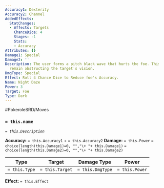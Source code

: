 ```yaml
---
Accuracy1: Dexterity
Accuracy2: Channel
AddedEffects:
  StatChanges:
  - Affects: Targets
    ChanceDice: 4
    Stages: -1
    Stats:
    - Accuracy
Attributes: {}
Damage1: Special
Damage2: ''
Description: The user forms a pitch black wave that hurts the foe. This darkness may
  remain obstructing the target's vision.
DmgType: Special
Effect: Roll 4 Chance Dice to Reduce foe's Accuracy.
Name: Night Daze
Power: 3
Target: Foe
Type: Dark
---
```


#PokeroleSRD/Moves

### `= this.name` 
*`= this.Description`*

**Accuracy:** `= this.Accuracy1` + `= this.Accuracy2`
**Damage:** `= this.Power` `= choice(length(this.Damage1)=0, "","\+ "+ this.Damage1)` `= choice(length(this.Damage2)=0, "","\+ "+ this.Damage2)`

| Type          | Target          | Damage Type          | Power          |
| ------------- | --------------- | ---------------- | -------------- |
| `= this.Type` | `= this.Target` | `= this.DmgType` | `= this.Power` | 

**Effect:** `= this.Effect`